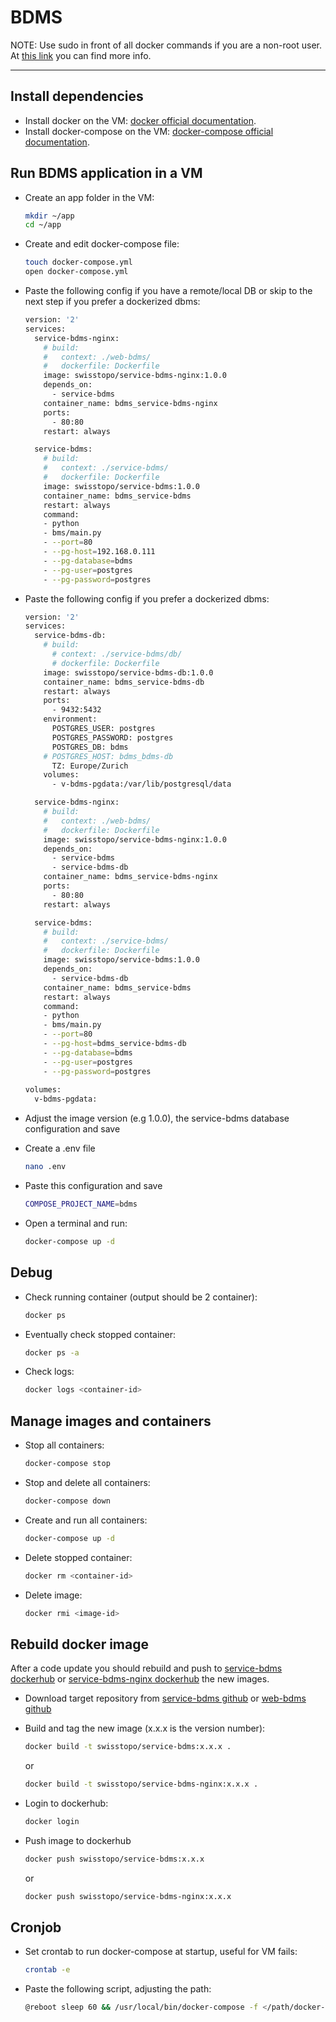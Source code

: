 # BDMS

NOTE: Use sudo in front of all docker commands if you are a non-root user. At [this link](https://docs.docker.com/install/linux/linux-postinstall/) you can find more info.
___

## Install dependencies

* Install docker on the VM: [docker official documentation](https://docs.docker.com/install/linux/docker-ce/ubuntu/).
* Install docker-compose on the VM: [docker-compose official documentation](https://docs.docker.com/compose/install/).

## Run BDMS application in a VM

* Create an app folder in the VM:
  ```bash
  mkdir ~/app
  cd ~/app
  ```

* Create and edit docker-compose file:
  ```bash
  touch docker-compose.yml
  open docker-compose.yml
  ```
* Paste the following config if you have a remote/local DB or skip to the next 
step if you prefer a dockerized dbms:
  ```bash
  version: '2'
  services:
    service-bdms-nginx:
      # build:
      #   context: ./web-bdms/
      #   dockerfile: Dockerfile
      image: swisstopo/service-bdms-nginx:1.0.0
      depends_on:
        - service-bdms
      container_name: bdms_service-bdms-nginx
      ports:
        - 80:80
      restart: always

    service-bdms:
      # build:
      #   context: ./service-bdms/
      #   dockerfile: Dockerfile
      image: swisstopo/service-bdms:1.0.0
      container_name: bdms_service-bdms
      restart: always
      command:
      - python
      - bms/main.py
      - --port=80
      - --pg-host=192.168.0.111
      - --pg-database=bdms
      - --pg-user=postgres
      - --pg-password=postgres
  ```

* Paste the following config if you prefer a dockerized dbms:
  ```bash
  version: '2'
  services:
    service-bdms-db:
      # build:
        # context: ./service-bdms/db/
        # dockerfile: Dockerfile
      image: swisstopo/service-bdms-db:1.0.0
      container_name: bdms_service-bdms-db
      restart: always
      ports:
        - 9432:5432
      environment:
        POSTGRES_USER: postgres
        POSTGRES_PASSWORD: postgres
        POSTGRES_DB: bdms
      # POSTGRES_HOST: bdms_bdms-db
        TZ: Europe/Zurich
      volumes:
        - v-bdms-pgdata:/var/lib/postgresql/data

    service-bdms-nginx:
      # build:
      #   context: ./web-bdms/
      #   dockerfile: Dockerfile
      image: swisstopo/service-bdms-nginx:1.0.0
      depends_on:
        - service-bdms
        - service-bdms-db
      container_name: bdms_service-bdms-nginx
      ports:
        - 80:80
      restart: always

    service-bdms:
      # build:
      #   context: ./service-bdms/
      #   dockerfile: Dockerfile
      image: swisstopo/service-bdms:1.0.0
      depends_on:
        - service-bdms-db
      container_name: bdms_service-bdms
      restart: always
      command:
      - python
      - bms/main.py
      - --port=80
      - --pg-host=bdms_service-bdms-db
      - --pg-database=bdms
      - --pg-user=postgres
      - --pg-password=postgres
        
  volumes:
    v-bdms-pgdata:
  ```

* Adjust the image version (e.g 1.0.0), the service-bdms database
configuration and save 

* Create a .env file 
  ```bash 
  nano .env
  ```

* Paste this configuration and save 
  ```bash 
  COMPOSE_PROJECT_NAME=bdms  
  ```

* Open a terminal and run: 
  ```bash 
  docker-compose up -d
  ```

## Debug 

* Check running container (output should be 2 container):
  ```bash 
  docker ps
  ```

* Eventually check stopped container:
  ```bash 
  docker ps -a
  ```

* Check logs:
  ```bash 
  docker logs <container-id>
  ```

## Manage images and containers

* Stop all containers:
  ```bash 
  docker-compose stop
  ```

* Stop and delete all containers:
  ```bash 
  docker-compose down
  ```

* Create and run all containers: 
  ```bash 
  docker-compose up -d
  ```

* Delete stopped container: 
  ```bash 
  docker rm <container-id>
  ```
* Delete image: 
  ```bash 
  docker rmi <image-id>
  ```  
## Rebuild docker image

After a code update you should rebuild and push to [service-bdms dockerhub](https://hub.docker.com/r/swisstopo/service-bdms) or [service-bdms-nginx dockerhub](https://hub.docker.com/r/swisstopo/service-bdms-nginx) the new images.

* Download target repository from [service-bdms github](https://github.com/geoadmin/service-bdms) or [web-bdms github](https://github.com/geoadmin/web-bdms)

* Build and tag the new image (x.x.x is the version number):
  ```bash 
  docker build -t swisstopo/service-bdms:x.x.x .
  ```
  or 
  ```bash
  docker build -t swisstopo/service-bdms-nginx:x.x.x .
  ```
* Login to dockerhub:
  ```bash
  docker login
  ```
* Push image to dockerhub
  ```bash
  docker push swisstopo/service-bdms:x.x.x 
  ```
  or
    ```bash
  docker push swisstopo/service-bdms-nginx:x.x.x
  ```
## Cronjob
* Set crontab to run docker-compose at startup, useful for VM fails:
  ```bash
  crontab -e
  ```
* Paste the following script, adjusting the path:
  ```bash
  @reboot sleep 60 && /usr/local/bin/docker-compose -f </path/docker-compose.yml> up -d
  ```
